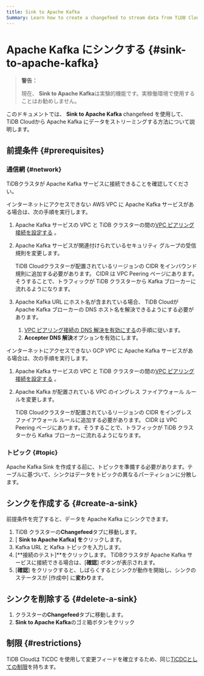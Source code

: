 ```yaml
---
title: Sink to Apache Kafka
Summary: Learn how to create a changefeed to stream data from TiDB Cloud to Apache Kafka. 
---
```


# Apache Kafka にシンクする {#sink-to-apache-kafka}

> **警告：**
>
> 現在、 **Sink to Apache Kafka**は実験的機能です。実稼働環境で使用することはお勧めしません。

このドキュメントでは、 **Sink to Apache Kafka** changefeed を使用して、 TiDB Cloudから Apache Kafka にデータをストリーミングする方法について説明します。

## 前提条件 {#prerequisites}

### 通信網 {#network}

TiDBクラスタが Apache Kafka サービスに接続できることを確認してください。

インターネットにアクセスできない AWS VPC に Apache Kafka サービスがある場合は、次の手順を実行します。

1.  Apache Kafka サービスの VPC と TiDB クラスターの間の[VPC ピアリング接続を設定する](/tidb-cloud/set-up-vpc-peering-connections.md) 。

2.  Apache Kafka サービスが関連付けられているセキュリティ グループの受信規則を変更します。

    TiDB Cloudクラスターが配置されているリージョンの CIDR をインバウンド規則に追加する必要があります。 CIDR は VPC Peering ページにあります。そうすることで、トラフィックが TiDB クラスターから Kafka ブローカーに流れるようになります。

3.  Apache Kafka URL にホスト名が含まれている場合、 TiDB Cloudが Apache Kafka ブローカーの DNS ホスト名を解決できるようにする必要があります。

    1.  [VPC ピアリング接続の DNS 解決を有効にする](https://docs.aws.amazon.com/vpc/latest/peering/modify-peering-connections.html#vpc-peering-dns)の手順に従います。
    2.  **Accepter DNS 解決**オプションを有効にします。

インターネットにアクセスできない GCP VPC に Apache Kafka サービスがある場合は、次の手順を実行します。

1.  Apache Kafka サービスの VPC と TiDB クラスターの間の[VPC ピアリング接続を設定する](/tidb-cloud/set-up-vpc-peering-connections.md) 。
2.  Apache Kafka が配置されている VPC のイングレス ファイアウォール ルールを変更します。

    TiDB Cloudクラスターが配置されているリージョンの CIDR をイングレス ファイアウォール ルールに追加する必要があります。 CIDR は VPC Peering ページにあります。そうすることで、トラフィックが TiDB クラスターから Kafka ブローカーに流れるようになります。

### トピック {#topic}

Apache Kafka Sink を作成する前に、トピックを準備する必要があります。テーブルに基づいて、シンクはデータをトピックの異なるパーティションに分散します。

## シンクを作成する {#create-a-sink}

前提条件を完了すると、データを Apache Kafka にシンクできます。

1.  TiDB クラスターの**Changefeed**タブに移動します。
2.  [ **Sink to Apache Kafka] を**クリックします。
3.  Kafka URL と Kafka トピックを入力します。
4.  [**接続のテスト]**をクリックします。 TiDBクラスタが Apache Kafka サービスに接続できる場合は、[<strong>確認</strong>] ボタンが表示されます。
5.  [**確認**] をクリックすると、しばらくするとシンクが動作を開始し、シンクのステータスが [作成中] に<strong>変わり</strong>ます。

## シンクを削除する {#delete-a-sink}

1.  クラスターの**Changefeed**タブに移動します。
2.  **Sink to Apache Kafka**のゴミ箱ボタンをクリック

## 制限 {#restrictions}

TiDB Cloudは TiCDC を使用して変更フィードを確立するため、同じ[TiCDCとしての制限](https://docs.pingcap.com/tidb/stable/ticdc-overview#restrictions)を持ちます。
